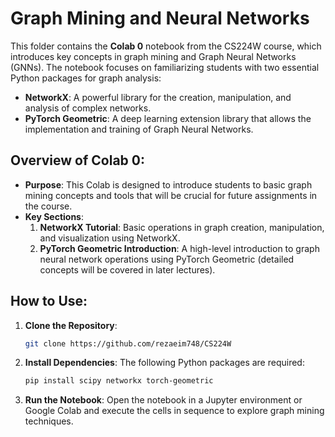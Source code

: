 
# Graph Mining and Neural Networks

This folder contains the **Colab 0** notebook from the CS224W course, which introduces key concepts in graph mining and Graph Neural Networks (GNNs). The notebook focuses on familiarizing students with two essential Python packages for graph analysis:

- **NetworkX**: A powerful library for the creation, manipulation, and analysis of complex networks.
- **PyTorch Geometric**: A deep learning extension library that allows the implementation and training of Graph Neural Networks.

## Overview of Colab 0:
- **Purpose**: This Colab is designed to introduce students to basic graph mining concepts and tools that will be crucial for future assignments in the course.
- **Key Sections**:
  1. **NetworkX Tutorial**: Basic operations in graph creation, manipulation, and visualization using NetworkX.
  2. **PyTorch Geometric Introduction**: A high-level introduction to graph neural network operations using PyTorch Geometric (detailed concepts will be covered in later lectures).

## How to Use:
1. **Clone the Repository**:
   ```bash
   git clone https://github.com/rezaeim748/CS224W
   ```
2. **Install Dependencies**:
   The following Python packages are required:
   ```bash
   pip install scipy networkx torch-geometric
   ```
3. **Run the Notebook**:
   Open the notebook in a Jupyter environment or Google Colab and execute the cells in sequence to explore graph mining techniques.
